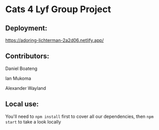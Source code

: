 # Cats 4 Lyf Group Project

## Deployment:

https://adoring-lichterman-2a2d06.netlify.app/

## Contributors:

Daniel Boateng

Ian Mukoma

Alexander Wayland

## Local use:

You'll need to `npm install` first to cover all our dependencies, then `npm start` to take a look locally
